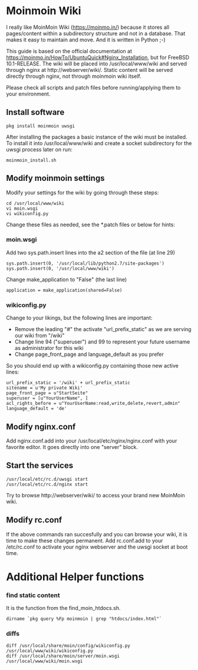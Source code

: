 # Moinmoin Wiki

I really like MoinMoin Wiki (https://moinmo.in/) because it stores all pages/content within a subdirectory structure and not in a database. That makes it easy to maintain and move. And it is written in Python ;-)

This guide is based on the official documentation at https://moinmo.in/HowTo/UbuntuQuick#Nginx_Installation, but for FreeBSD 10.1-RELEASE. The wiki will be placed into /usr/local/www/wiki and served through nginx at http://webserver/wiki/. Static content will be served directly through nginx, not through moinmoin wiki itself.

Please check all scripts and patch files before running/applying them to your environment.

## Install software

    pkg install moinmoin uwsgi

After installing the packages a basic instance of the wiki must be installed. To install it into /usr/local/www/wiki and create a socket subdirectory for the uwsgi process later on run:

    moinmoin_install.sh

## Modify moinmoin settings
Modify your settings for the wiki by going through these steps:

    cd /usr/local/www/wiki
    vi moin.wsgi
    vi wikiconfig.py

Change these files as needed, see the *.patch files or below for hints:
### moin.wsgi
Add two sys.path.insert lines into the a2 section of the file (at line 29)
  
    sys.path.insert(0, '/usr/local/lib/python2.7/site-packages')
    sys.path.insert(0, '/usr/local/www/wiki')

Change make_application to "False" (the last line)

    application = make_application(shared=False)

### wikiconfig.py
Change to your likings, but the following lines are important:

* Remove the leading "#" the activate "url_prefix_static" as we are serving our wiki from "/wiki"
* Change line 94 ("superuser") and 99 to represent your future username as administrator for this wiki
* Change page_front_page and language_default as you prefer

So you should end up with a wikiconfig.py containing those new active lines:

    url_prefix_static = '/wiki' + url_prefix_static
    sitename = u'My private Wiki'
    page_front_page = u"StartSeite"
    superuser = [u"YourUserName", ]
    acl_rights_before = u"YourUserName:read,write,delete,revert,admin"
    language_default = 'de'


## Modify nginx.conf
Add nginx.conf.add into your /usr/local/etc/nginx/nginx.conf with your favorite editor. It goes directly into one "server" block.

## Start the services

    /usr/local/etc/rc.d/uwsgi start
    /usr/local/etc/rc.d/nginx start
    
Try to browse http://webserver/wiki/ to access your brand new MoinMoin wiki.

## Modify rc.conf

If the above commands ran succesfully and you can browse your wiki, it is time to make these changes permanent.
Add rc.conf.add to your /etc/rc.conf to activate your nginx webserver and the uwsgi socket at boot time.


# Additional Helper functions

### find static content
It is the function from the find_moin_htdocs.sh.

    dirname `pkg query %Fp moinmoin | grep "htdocs/index.html"`
    
### diffs
    diff /usr/local/share/moin/config/wikiconfig.py /usr/local/www/wiki/wikiconfig.py
    diff /usr/local/share/moin/server/moin.wsgi /usr/local/www/wiki/moin.wsgi                                                 
